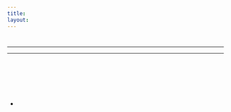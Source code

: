 ```yaml
---
title:
layout:
---
```

# 

<div class="infobox box text-center">
    <hr />
    <recipe></recipe>
    <hr />
</div>

<br /> 

<br />  


## 

<br />  


- <br />  
    

<p style="text-align:center;"><img src="" alt=""></p>
